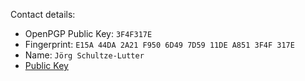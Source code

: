 Contact details:

- OpenPGP Public Key: ```3F4F317E```
- Fingerprint: ```E15A 44DA 2A21 F950 6D49 7D59 11DE A851 3F4F 317E```
- Name: ```Jörg Schultze-Lutter```
- [Public Key](3F4F317E_public_key.asc)
